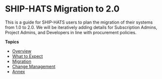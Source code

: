 # SHIP-HATS Migration to 2.0

<!--This document provides information for migrating from SHIP-HATS version 1.0 to SHIP-HATS version 2.0 
This is a guide for SHIP-HATS users to plan the migration of their systems from SHIP-HATS version 1.0 to SHIP-HATS version 2.0. The guide includes details for Subscription Administrators (SA), Project Administrators (PA), and Developers (Users) to plan for the internal approvals and processes, reviewing any contract details with outsourced vendors, and technical planning.  

We will iteratively release details as soon as we are able to share in line with Government Procurement policies.  -->  

This is a guide for SHIP-HATS users to plan the migration of their systems from 1.0 to 2.0. We will be iteratively adding details for Subscription Admins, Project Admins, and Developers in line with procurement policies.  


**Topics**
- [Overview](ship-hats-migration-overview)
- [What to Expect](ship-hats-migration-what-to-expect)
- [Migration](ship-hats-migration)
- [Change Management](ship-hats-migration-change-management)
- [Annex](ship-hats-migration-annex)